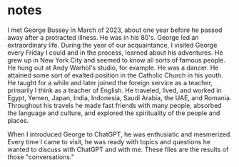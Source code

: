 # notes
I met George Bussey in March of 2023, about one year before he passed away after a protracted illness. He was in his 80's. George led an extraordinary life. During the year of our acquaintance, I visited George every Friday I could and in the process, learned about his adventures. He grew up in New York City and seemed to know all sorts of famous people. He hung out at Andy Warhol's studio, for example. He was a dancer. He attained some sort of exalted position in the Catholic Church in his youth. He taught for a while and later joined the foreign service as a teacher, primarily I think as a teacher of English. He traveled, lived, and worked in Egypt, Yemen, Japan, India, Indonesia, Saudi Arabia, the UAE, and Romania. Throughout his travels he made fast friends with many people, absorbed the language and culture, and explored the spirituality of the people and places.

When I introduced George to ChatGPT, he was enthusiatic and mesmerized. Every time I came to visit, he was ready with topics and questions he wanted to discuss with ChatGPT and with me. These files are the results of those "conversations."
